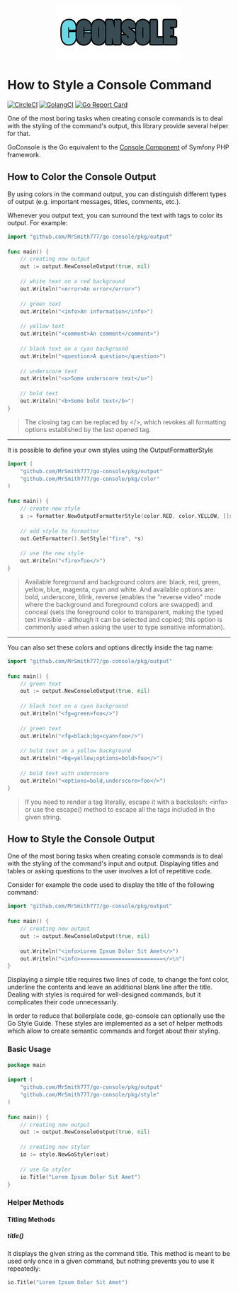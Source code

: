<p align="center">
    <img src="icon.png">
</p>

# How to Style a Console Command

[![CircleCI](https://circleci.com/gh/MrSmith777/go-console.svg?style=shield)](https://circleci.com/gh/MrSmith777/go-console)
[![GolangCI](https://golangci.com/badges/github.com/MrSmith777/go-console.svg)](https://golangci.com/r/github.com/MrSmith777/go-console)
[![Go Report Card](https://goreportcard.com/badge/github.com/MrSmith777/go-console)](https://goreportcard.com/report/github.com/MrSmith777/go-console)

One of the most boring tasks when creating console commands is to deal with the styling of the command's output, 
this library provide several helper for that. 

GoConsole is the Go equivalent to the [Console Component](https://github.com/symfony/console) of Symfony PHP framework.

## How to Color the Console Output

By using colors in the command output, you can distinguish different types of output (e.g. important messages, titles, comments, etc.).

Whenever you output text, you can surround the text with tags to color its output. For example:

```go
import "github.com/MrSmith777/go-console/pkg/output"

func main() {
    // creating new output
    out := output.NewConsoleOutput(true, nil)
    
    // white text on a red background
    out.Writeln("<error>An error</error>")
    
    // green text
    out.Writeln("<info>An information</info>")
    
    // yellow text
    out.Writeln("<comment>An comment</comment>")
    
    // black text on a cyan background
    out.Writeln("<question>A question</question>")
    
    // underscore text
    out.Writeln("<u>Some underscore text</u>")
    
    // bold text
    out.Writeln("<b>Some bold text</b>")
}
```

> The closing tag can be replaced by </>, which revokes all formatting options established by the last opened tag.

---

It is possible to define your own styles using the OutputFormatterStyle

```go
import (
    "github.com/MrSmith777/go-console/pkg/output"
    "github.com/MrSmith777/go-console/pkg/color"
)

func main() {
    // create new style
    s := formatter.NewOutputFormatterStyle(color.RED, color.YELLOW, []string{color.BOLD, color.BLINK})
 
    // add style to formatter
    out.GetFormatter().SetStyle("fire", *s)

    // use the new style
    out.Writeln("<fire>foo</>")
}
```

> Available foreground and background colors are: black, red, green, yellow, blue, magenta, cyan and white.
> And available options are: bold, underscore, blink, reverse (enables the "reverse video" mode where the background and foreground colors are swapped) and conceal (sets the foreground color to transparent, making the typed text invisible - although it can be selected and copied; this option is commonly used when asking the user to type sensitive information).

---

You can also set these colors and options directly inside the tag name:

```go
import "github.com/MrSmith777/go-console/pkg/output"

func main() {
    // green text
    out := output.NewConsoleOutput(true, nil)
    
    // black text on a cyan background
    out.Writeln("<fg=green>foo</>")
    
    // green text
    out.Writeln("<fg=black;bg=cyan>foo</>")
    
    // bold text on a yellow background
    out.Writeln("<bg=yellow;options=bold>foo</>")
    
    // bold text with underscore
    out.Writeln("<options=bold,underscore>foo</>")
}
```

> If you need to render a tag literally, escape it with a backslash: \<info> or use the escape() method to escape all the tags included in the given string.

## How to Style the Console Output

One of the most boring tasks when creating console commands is to deal with the styling of the command's input and output. Displaying titles and tables or asking questions to the user involves a lot of repetitive code.

Consider for example the code used to display the title of the following command:

```go
import "github.com/MrSmith777/go-console/pkg/output"

func main() {
    // creating new output
    out := output.NewConsoleOutput(true, nil)
    
    out.Writeln("<info>Lorem Ipsum Dolor Sit Amet</>")
    out.Writeln("<info>==========================</>\n")
}
```

Displaying a simple title requires two lines of code, to change the font color, underline the contents and leave an additional blank line after the title. Dealing with styles is required for well-designed commands, but it complicates their code unnecessarily.

In order to reduce that boilerplate code, go-console can optionally use the Go Style Guide. These styles are implemented as a set of helper methods which allow to create semantic commands and forget about their styling.

### Basic Usage

```go
package main

import (
	"github.com/MrSmith777/go-console/pkg/output"
	"github.com/MrSmith777/go-console/pkg/style"
)

func main() {
	// creating new output
	out := output.NewConsoleOutput(true, nil)

	// creating new styler
	io := style.NewGoStyler(out)

	// use Go styler
	io.Title("Lorem Ipsum Dolor Sit Amet")
}
```

### Helper Methods

#### Titling Methods

##### title()

It displays the given string as the command title. This method is meant to be used only once in a given command, but nothing prevents you to use it repeatedly:

```go
io.Title("Lorem Ipsum Dolor Sit Amet")
```

